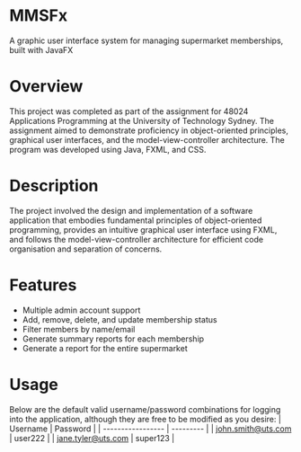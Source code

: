 # MMSFx
A graphic user interface system for managing supermarket memberships, built with JavaFX
# Overview
This project was completed as part of the assignment for 48024 Applications Programming at the University of Technology Sydney. The assignment aimed to demonstrate proficiency in object-oriented principles, graphical user interfaces, and the model-view-controller architecture. The program was developed using Java, FXML, and CSS.
# Description
The project involved the design and implementation of a software application that embodies fundamental principles of object-oriented programming, provides an intuitive graphical user interface using FXML, and follows the model-view-controller architecture for efficient code organisation and separation of concerns.
# Features
* Multiple admin account support
* Add, remove, delete, and update membership status
* Filter members by name/email
* Generate summary reports for each membership
* Generate a report for the entire supermarket
# Usage
Below are the default valid username/password combinations for logging into the application, although they are free to be modified as you desire:
|      Username       | Password  |
| -----------------   | --------- |
| john.smith@uts.com  | user222   |
| jane.tyler@uts.com  | super123  |
